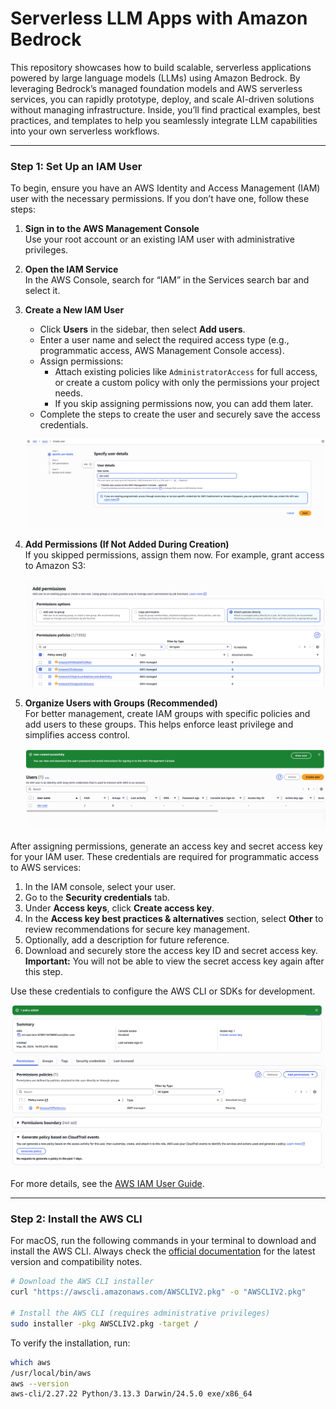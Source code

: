 # Serverless LLM Apps with Amazon Bedrock

This repository showcases how to build scalable, serverless applications powered by large language models (LLMs) using Amazon Bedrock. By leveraging Bedrock’s managed foundation models and AWS serverless services, you can rapidly prototype, deploy, and scale AI-driven solutions without managing infrastructure. Inside, you’ll find practical examples, best practices, and templates to help you seamlessly integrate LLM capabilities into your own serverless workflows.

---

### Step 1: Set Up an IAM User

To begin, ensure you have an AWS Identity and Access Management (IAM) user with the necessary permissions. If you don’t have one, follow these steps:

1. **Sign in to the AWS Management Console**  
    Use your root account or an existing IAM user with administrative privileges.

2. **Open the IAM Service**  
    In the AWS Console, search for “IAM” in the Services search bar and select it.

3. **Create a New IAM User**  
    - Click **Users** in the sidebar, then select **Add users**.
    - Enter a user name and select the required access type (e.g., programmatic access, AWS Management Console access).
    - Assign permissions:
      - Attach existing policies like `AdministratorAccess` for full access, or create a custom policy with only the permissions your project needs.
      - If you skip assigning permissions now, you can add them later.
    - Complete the steps to create the user and securely save the access credentials.

    ![Creating a new IAM user](image.png)

4. **Add Permissions (If Not Added During Creation)**  
    If you skipped permissions, assign them now. For example, grant access to Amazon S3:

    ![Adding S3 permissions](image-2.png)

5. **Organize Users with Groups (Recommended)**  
    For better management, create IAM groups with specific policies and add users to these groups. This helps enforce least privilege and simplifies access control.

    ![IAM user created](image-1.png)

After assigning permissions, generate an access key and secret access key for your IAM user. These credentials are required for programmatic access to AWS services:

1. In the IAM console, select your user.
2. Go to the **Security credentials** tab.
3. Under **Access keys**, click **Create access key**.
4. In the **Access key best practices & alternatives** section, select **Other** to review recommendations for secure key management.
5. Optionally, add a description for future reference.
6. Download and securely store the access key ID and secret access key.  
    **Important:** You will not be able to view the secret access key again after this step.

Use these credentials to configure the AWS CLI or SDKs for development.

![Access key creation](image-3.png)

For more details, see the [AWS IAM User Guide](https://docs.aws.amazon.com/IAM/latest/UserGuide/id_users_create.html).

---

### Step 2: Install the AWS CLI

For macOS, run the following commands in your terminal to download and install the AWS CLI. Always check the [official documentation](https://docs.aws.amazon.com/cli/latest/userguide/getting-started-install.html) for the latest version and compatibility notes.

```sh
# Download the AWS CLI installer
curl "https://awscli.amazonaws.com/AWSCLIV2.pkg" -o "AWSCLIV2.pkg"

# Install the AWS CLI (requires administrative privileges)
sudo installer -pkg AWSCLIV2.pkg -target /
```

To verify the installation, run:

```sh
which aws
/usr/local/bin/aws
aws --version
aws-cli/2.27.22 Python/3.13.3 Darwin/24.5.0 exe/x86_64
```